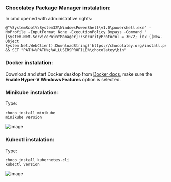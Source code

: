 ### Chocolatey Package Manager instalation:
In cmd opened with administrative rights:

```
@"%SystemRoot%\System32\WindowsPowerShell\v1.0\powershell.exe" -NoProfile -InputFormat None -ExecutionPolicy Bypass -Command "[System.Net.ServicePointManager]::SecurityProtocol = 3072; iex ((New-Object System.Net.WebClient).DownloadString('https://chocolatey.org/install.ps1'))" && SET "PATH=%PATH%;%ALLUSERSPROFILE%\chocolatey\bin"
```

### Docker instalation:
Download and start Docker desktop from [Docker docs](https://docs.docker.com/desktop/windows/install/), make sure the **Enable Hyper-V Windows Features** option is selected.

### Minikube instalation:
Type:
```
choco install minikube
minikube version
```
![image](https://user-images.githubusercontent.com/47759484/147950326-b5779a85-421c-425e-88e7-ed62f0221989.png)


### Kubectl instalation:
Type:
```
choco install kubernetes-cli
kubectl version
```
![image](https://user-images.githubusercontent.com/47759484/147950390-b45db8a8-5019-4f9f-a1f0-0a138b57e5e4.png)

